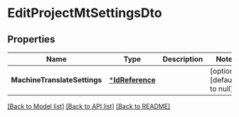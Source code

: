 # EditProjectMtSettingsDto

## Properties
Name | Type | Description | Notes
------------ | ------------- | ------------- | -------------
**MachineTranslateSettings** | [***IdReference**](IdReference.md) |  | [optional] [default to null]

[[Back to Model list]](../README.md#documentation-for-models) [[Back to API list]](../README.md#documentation-for-api-endpoints) [[Back to README]](../README.md)


